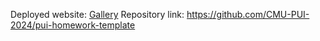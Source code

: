 Deployed website: [Gallery](https://github.com/carter43758/PUI-HW/blob/a91c44f5d024561b6af6c9eec8e60808f7747b18/solution-hw1/gallery.html)
Repository link: https://github.com/CMU-PUI-2024/pui-homework-template  
